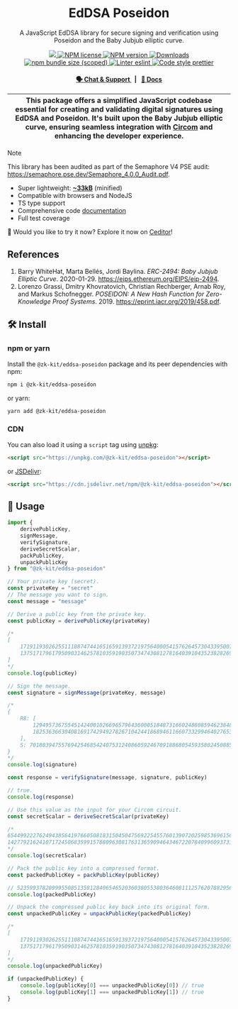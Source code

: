<p align="center">
    <h1 align="center">
        EdDSA Poseidon
    </h1>
    <p align="center">A JavaScript EdDSA library for secure signing and verification using Poseidon and the Baby Jubjub elliptic curve.</p>
</p>

<p align="center">
    <a href="https://github.com/privacy-scaling-explorations/zk-kit">
        <img src="https://img.shields.io/badge/project-zk--kit-blue.svg?style=flat-square">
    </a>
    <a href="https://github.com/privacy-scaling-explorations/zk-kit/tree/main/packages/eddsa-poseidon/LICENSE">
        <img alt="NPM license" src="https://img.shields.io/npm/l/%40zk-kit%2Feddsa-poseidon?style=flat-square">
    </a>
    <a href="https://www.npmjs.com/package/@zk-kit/eddsa-poseidon">
        <img alt="NPM version" src="https://img.shields.io/npm/v/@zk-kit/eddsa-poseidon?style=flat-square" />
    </a>
    <a href="https://npmjs.org/package/@zk-kit/eddsa-poseidon">
        <img alt="Downloads" src="https://img.shields.io/npm/dm/@zk-kit/eddsa-poseidon.svg?style=flat-square" />
    </a>
    <a href="https://bundlephobia.com/package/@zk-kit/eddsa-poseidon">
        <img alt="npm bundle size (scoped)" src="https://img.shields.io/bundlephobia/minzip/@zk-kit/eddsa-poseidon" />
    </a>
    <a href="https://eslint.org/">
        <img alt="Linter eslint" src="https://img.shields.io/badge/linter-eslint-8080f2?style=flat-square&logo=eslint" />
    </a>
    <a href="https://prettier.io/">
        <img alt="Code style prettier" src="https://img.shields.io/badge/code%20style-prettier-f8bc45?style=flat-square&logo=prettier" />
    </a>
</p>

<div align="center">
    <h4>
        <a href="https://appliedzkp.org/discord">
            🗣️ Chat &amp; Support
        </a>
        <span>&nbsp;&nbsp;|&nbsp;&nbsp;</span>
        <a href="https://zkkit.pse.dev/modules/_zk_kit_eddsa_poseidon.html">
            📘 Docs
        </a>
    </h4>
</div>

| This package offers a simplified JavaScript codebase essential for creating and validating digital signatures using EdDSA and Poseidon. It's built upon the Baby Jubjub elliptic curve, ensuring seamless integration with [Circom](https://github.com/iden3/circom) and enhancing the developer experience. |
| ------------------------------------------------------------------------------------------------------------------------------------------------------------------------------------------------------------------------------------------------------------------------------------------------------------ |

> [!NOTE]  
> This library has been audited as part of the Semaphore V4 PSE audit: https://semaphore.pse.dev/Semaphore_4.0.0_Audit.pdf.

-   Super lightweight: [**~33kB**](https://bundlephobia.com/package/@zk-kit/eddsa-poseidon) (minified)
-   Compatible with browsers and NodeJS
-   TS type support
-   Comprehensive code [documentation](https://zkkit.pse.dev/modules/_zk_kit_eddsa_poseidon.html)
-   Full test coverage

👾 Would you like to try it now? Explore it now on [Ceditor](https://ceditor.cedoor.dev/52787e4ad57d2f2076648d509efc3448)!

## References

1. Barry WhiteHat, Marta Bellés, Jordi Baylina. _ERC-2494: Baby Jubjub Elliptic Curve_. 2020-01-29. https://eips.ethereum.org/EIPS/eip-2494.
2. Lorenzo Grassi, Dmitry Khovratovich, Christian Rechberger, Arnab Roy, and Markus Schofnegger. _POSEIDON: A New Hash Function for Zero-Knowledge Proof Systems_. 2019. https://eprint.iacr.org/2019/458.pdf.

## 🛠 Install

### npm or yarn

Install the `@zk-kit/eddsa-poseidon` package and its peer dependencies with npm:

```bash
npm i @zk-kit/eddsa-poseidon
```

or yarn:

```bash
yarn add @zk-kit/eddsa-poseidon
```

### CDN

You can also load it using a `script` tag using [unpkg](https://unpkg.com/):

```html
<script src="https://unpkg.com/@zk-kit/eddsa-poseidon"></script>
```

or [JSDelivr](https://www.jsdelivr.com/):

```html
<script src="https://cdn.jsdelivr.net/npm/@zk-kit/eddsa-poseidon"></script>
```

## 📜 Usage

```typescript
import {
    derivePublicKey,
    signMessage,
    verifySignature,
    deriveSecretScalar,
    packPublicKey,
    unpackPublicKey
} from "@zk-kit/eddsa-poseidon"

// Your private key (secret).
const privateKey = "secret"
// The message you want to sign.
const message = "message"

// Derive a public key from the private key.
const publicKey = derivePublicKey(privateKey)

/*
[
    17191193026255111087474416516591393721975640005415762645730433950079177536248n,
    13751717961795090314625781035919035073474308127816403910435238282697898234143n
]
*/
console.log(publicKey)

// Sign the message.
const signature = signMessage(privateKey, message)

/*
{    
    R8: [
        12949573675545142400102669657964360005184873166024880859462384824349649539693n,
        18253636630408169174294927826710424418689461166073329946402765380454102840608n
    ],
    S: 701803947557694254685424075312408605924670918868054593580245088593184746870n
}
*/
console.log(signature)

const response = verifySignature(message, signature, publicKey)

// true.
console.log(response)

// Use this value as the input for your Circom circuit.
const secretScalar = deriveSecretScalar(privateKey)

/* 
6544992227624943856419766050818315045047569225455760139072025985369615672473
14277921624107172450683599157880963081763136590946434672207840996093731170206
*/
console.log(secretScalar)

// Pack the public key into a compressed format.
const packedPublicKey = packPublicKey(publicKey)

// 52359937820999550851358128406546520360380553803646081112576207882956925379784n
console.log(packedPublicKey)

// Unpack the compressed public key back into its original form.
const unpackedPublicKey = unpackPublicKey(packedPublicKey)

/*
[
    17191193026255111087474416516591393721975640005415762645730433950079177536248n,
    13751717961795090314625781035919035073474308127816403910435238282697898234143n
]
*/
console.log(unpackedPublicKey)

if (unpackedPublicKey) {
    console.log(publicKey[0] === unpackedPublicKey[0]) // true
    console.log(publicKey[1] === unpackedPublicKey[1]) // true
}
```
